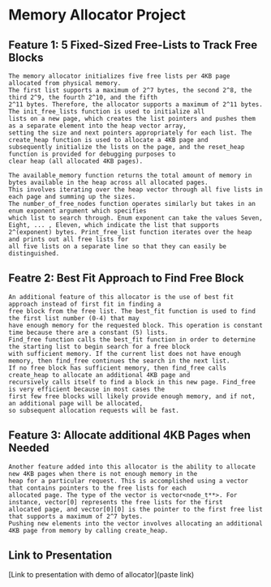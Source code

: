 # Memory Allocator Project

## Feature 1: 5 Fixed-Sized Free-Lists to Track Free Blocks
    The memory allocator initializes five free lists per 4KB page allocated from physical memory.
    The first list supports a maximum of 2^7 bytes, the second 2^8, the third 2^9, the fourth 2^10, and the fifth
    2^11 bytes. Therefore, the allocator supports a maximum of 2^11 bytes. The init_free_lists function is used to initialize all
    lists on a new page, which creates the list pointers and pushes them as a separate element into the heap vector array, 
    setting the size and next pointers appropriately for each list. The create_heap function is used to allocate a 4KB page and
    subsequently initialize the lists on the page, and the reset_heap function is provided for debugging purposes to 
    clear heap (all allocated 4KB pages).

    The available_memory function returns the total amount of memory in bytes available in the heap across all allocated pages. 
    This involves iterating over the heap vector through all five lists in each page and summing up the sizes. 
    The number_of_free_nodes function operates similarly but takes in an enum exponent argument which specifies 
    which list to search through. Enum exponent can take the values Seven, Eight, ... , Eleven, which indicate the list that supports 2^(exponent) bytes. Print_free_list function iterates over the heap and prints out all free lists for 
    all five lists on a separate line so that they can easily be distinguished.

## Featre 2: Best Fit Approach to Find Free Block
    An additional feature of this allocator is the use of best fit approach instead of first fit in finding a 
    free block from the free list. The best_fit function is used to find the first list number (0-4) that may 
    have enough memory for the requested block. This operation is constant time because there are a constant (5) lists. 
    Find_free function calls the best_fit function in order to determine the starting list to begin search for a free block 
    with sufficient memory. If the current list does not have enough memory, then find_free continues the search in the next list. 
    If no free block has sufficient memory, then find_free calls create_heap to allocate an additional 4KB page and 
    recursively calls itself to find a block in this new page. Find_free is very efficient because in most cases the 
    first few free blocks will likely provide enough memory, and if not, an additional page will be allocated, 
    so subsequent allocation requests will be fast. 

## Feature 3: Allocate additional 4KB Pages when Needed

    Another feature added into this allocator is the ability to allocate new 4KB pages when there is not enough memory in the 
    heap for a particular request. This is accomplished using a vector that contains pointers to the free lists for each 
    allocated page. The type of the vector is vector<node_t**>. For instance, vector[0] represents the free lists for the first
    allocated page, and vector[0][0] is the pointer to the first free list that supports a maximum of 2^7 bytes. 
    Pushing new elements into the vector involves allocating an additional 4KB page from memory by calling create_heap. 


## Link to Presentation 

[Link to presentation with demo of allocator](paste link)
